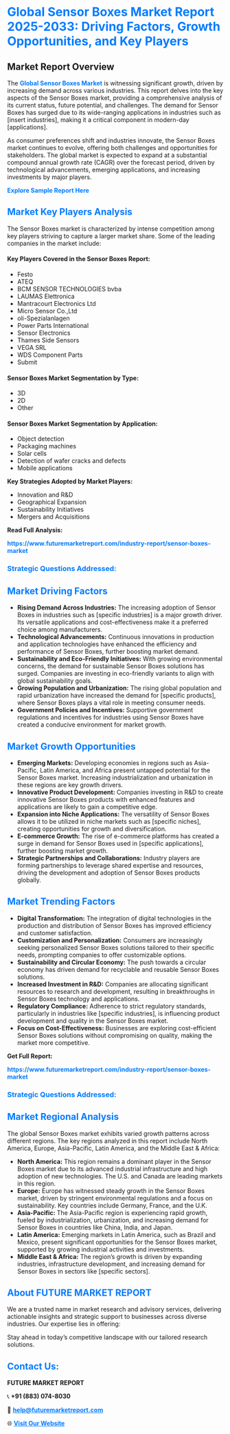 <h1 style="color: #007BFF;">Global Sensor Boxes Market Report 2025-2033: Driving Factors, Growth Opportunities, and Key Players</h1>

<section id="overview">
<h2>Market Report Overview</h2>
<p>The <a href="https://www.futuremarketreport.com/industry-report/sensor-boxes-market" style="color: #007BFF; text-decoration: none;"><strong>Global Sensor Boxes Market</strong></a> is witnessing significant growth, driven by increasing demand across various industries. This report delves into the key aspects of the Sensor Boxes market, providing a comprehensive analysis of its current status, future potential, and challenges. The demand for Sensor Boxes has surged due to its wide-ranging applications in industries such as [insert industries], making it a critical component in modern-day [applications].</p>
<p>As consumer preferences shift and industries innovate, the Sensor Boxes market continues to evolve, offering both challenges and opportunities for stakeholders. The global market is expected to expand at a substantial compound annual growth rate (CAGR) over the forecast period, driven by technological advancements, emerging applications, and increasing investments by major players.</p>
</section>

<section id="overview">
<p><a href="https://www.futuremarketreport.com/request-sample/reportId=54915" style="color: #007BFF; text-decoration: none;"><strong>Explore Sample Report Here</strong></a></p>
</section>

<section id="key-players">
<h2 style="color: #007BFF;">Market Key Players Analysis</h2>
<p>The Sensor Boxes market is characterized by intense competition among key players striving to capture a larger market share. Some of the leading companies in the market include:</p>
<h4>Key Players Covered in the Sensor Boxes Report:</h4>
<ul><li>Festo</li><li>ATEQ</li><li>BCM SENSOR TECHNOLOGIES bvba</li><li>LAUMAS Elettronica</li><li>Mantracourt Electronics Ltd</li><li>Micro Sensor Co.,Ltd</li><li>oli-Spezialanlagen</li><li>Power Parts International</li><li>Sensor Electronics</li><li>Thames Side Sensors</li><li>VEGA SRL</li><li>WDS Component Parts</li><li>Submit</li></ul>
<h4>Sensor Boxes Market Segmentation by Type:</h4>
<ul><li>3D</li><li>2D</li><li>Other</li></ul>

<h4>Sensor Boxes Market Segmentation by Application:</h4>
<ul><li>Object detection</li><li>Packaging machines</li><li>Solar cells</li><li>Detection of wafer cracks and defects</li><li>Mobile applications</li></ul>
<p><strong>Key Strategies Adopted by Market Players:</strong></p>
<ul>
<li>Innovation and R&D</li>
<li>Geographical Expansion</li>
<li>Sustainability Initiatives</li>
<li>Mergers and Acquisitions</li>
</ul>
</section>

<section>
<p><strong>Read Full Analysis: </strong></p><a href="https://www.futuremarketreport.com/industry-report/sensor-boxes-market" style="color: #007BFF; text-decoration: none;"><strong>https://www.futuremarketreport.com/industry-report/sensor-boxes-market</strong></a>
<h3 style="color: #007BFF;">Strategic Questions Addressed:</h3>
</section>

<section id="driving-factors">
<h2 style="color: #007BFF;">Market Driving Factors</h2>
<ul>
<li><strong>Rising Demand Across Industries:</strong> The increasing adoption of Sensor Boxes in industries such as [specific industries] is a major growth driver. Its versatile applications and cost-effectiveness make it a preferred choice among manufacturers.</li>
<li><strong>Technological Advancements:</strong> Continuous innovations in production and application technologies have enhanced the efficiency and performance of Sensor Boxes, further boosting market demand.</li>
<li><strong>Sustainability and Eco-Friendly Initiatives:</strong> With growing environmental concerns, the demand for sustainable Sensor Boxes solutions has surged. Companies are investing in eco-friendly variants to align with global sustainability goals.</li>
<li><strong>Growing Population and Urbanization:</strong> The rising global population and rapid urbanization have increased the demand for [specific products], where Sensor Boxes plays a vital role in meeting consumer needs.</li>
<li><strong>Government Policies and Incentives:</strong> Supportive government regulations and incentives for industries using Sensor Boxes have created a conducive environment for market growth.</li>
</ul>
</section>

<section id="growth-opportunities">
<h2 style="color: #007BFF;">Market Growth Opportunities</h2>
<ul>
<li><strong>Emerging Markets:</strong> Developing economies in regions such as Asia-Pacific, Latin America, and Africa present untapped potential for the Sensor Boxes market. Increasing industrialization and urbanization in these regions are key growth drivers.</li>
<li><strong>Innovative Product Development:</strong> Companies investing in R&D to create innovative Sensor Boxes products with enhanced features and applications are likely to gain a competitive edge.</li>
<li><strong>Expansion into Niche Applications:</strong> The versatility of Sensor Boxes allows it to be utilized in niche markets such as [specific niches], creating opportunities for growth and diversification.</li>
<li><strong>E-commerce Growth:</strong> The rise of e-commerce platforms has created a surge in demand for Sensor Boxes used in [specific applications], further boosting market growth.</li>
<li><strong>Strategic Partnerships and Collaborations:</strong> Industry players are forming partnerships to leverage shared expertise and resources, driving the development and adoption of Sensor Boxes products globally.</li>
</ul>
</section>

<section id="trending-factors">
<h2 style="color: #007BFF;">Market Trending Factors</h2>
<ul>
<li><strong>Digital Transformation:</strong> The integration of digital technologies in the production and distribution of Sensor Boxes has improved efficiency and customer satisfaction.</li>
<li><strong>Customization and Personalization:</strong> Consumers are increasingly seeking personalized Sensor Boxes solutions tailored to their specific needs, prompting companies to offer customizable options.</li>
<li><strong>Sustainability and Circular Economy:</strong> The push towards a circular economy has driven demand for recyclable and reusable Sensor Boxes solutions.</li>
<li><strong>Increased Investment in R&D:</strong> Companies are allocating significant resources to research and development, resulting in breakthroughs in Sensor Boxes technology and applications.</li>
<li><strong>Regulatory Compliance:</strong> Adherence to strict regulatory standards, particularly in industries like [specific industries], is influencing product development and quality in the Sensor Boxes market.</li>
<li><strong>Focus on Cost-Effectiveness:</strong> Businesses are exploring cost-efficient Sensor Boxes solutions without compromising on quality, making the market more competitive.</li>
</ul>
</section>

<section>
<p><strong>Get Full Report: </strong></p><a href="https://www.futuremarketreport.com/industry-report/sensor-boxes-market" style="color: #007BFF; text-decoration: none;"><strong>https://www.futuremarketreport.com/industry-report/sensor-boxes-market</strong></a>
<h3 style="color: #007BFF;">Strategic Questions Addressed:</h3>
</section>


<section id="regional-analysis">
<h2 style="color: #007BFF;">Market Regional Analysis</h2>
<p>The global Sensor Boxes market exhibits varied growth patterns across different regions. The key regions analyzed in this report include North America, Europe, Asia-Pacific, Latin America, and the Middle East & Africa:</p>
<ul>
<li><strong>North America:</strong> This region remains a dominant player in the Sensor Boxes market due to its advanced industrial infrastructure and high adoption of new technologies. The U.S. and Canada are leading markets in this region.</li>
<li><strong>Europe:</strong> Europe has witnessed steady growth in the Sensor Boxes market, driven by stringent environmental regulations and a focus on sustainability. Key countries include Germany, France, and the U.K.</li>
<li><strong>Asia-Pacific:</strong> The Asia-Pacific region is experiencing rapid growth, fueled by industrialization, urbanization, and increasing demand for Sensor Boxes in countries like China, India, and Japan.</li>
<li><strong>Latin America:</strong> Emerging markets in Latin America, such as Brazil and Mexico, present significant opportunities for the Sensor Boxes market, supported by growing industrial activities and investments.</li>
<li><strong>Middle East & Africa:</strong> The region’s growth is driven by expanding industries, infrastructure development, and increasing demand for Sensor Boxes in sectors like [specific sectors].</li>
</ul>
</section>

<footer>
<h2 style="color: #007BFF;">About FUTURE MARKET REPORT</h2>
<p>We are a trusted name in market research and advisory services, delivering actionable insights and strategic support to businesses across diverse industries. Our expertise lies in offering:</p>

<p>Stay ahead in today’s competitive landscape with our tailored research solutions.</p>

<h2 style="color: #007BFF;">Contact Us:</h2>
<p><strong>FUTURE MARKET REPORT</strong></p>
<p>📞 <strong>+91 (883) 074-8030</strong></p>
<p>📧 <strong><a href="mailto:help@futuremarketreport.com" style="color: #007BFF;">help@futuremarketreport.com</a></strong></p>
<p>🌐 <strong><a href="https://www.futuremarketreport.com/" style="color: #007BFF;">Visit Our Website</a></strong></p>
</footer>
